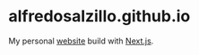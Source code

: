 # alfredosalzillo.github.io

My personal [website](https://alfredosalzillo.me) build with [Next.js](https://nextjs.org/).

